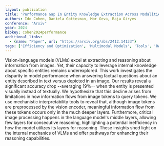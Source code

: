 ```yaml
---
layout: publication
title: 'Performance Gap In Entity Knowledge Extraction Across Modalities In Vision Language Models'
authors: Ido Cohen, Daniela Gottesman, Mor Geva, Raja Giryes
conference: "Arxiv"
year: 2024
bibkey: cohen2024performance
additional_links:
  - {name: "Paper", url: "https://arxiv.org/abs/2412.14133"}
tags: ['Efficiency and Optimization', 'Multimodal Models', 'Tools', 'RAG', 'Interpretability and Explainability']
---
```

Vision-language models (VLMs) excel at extracting and reasoning about
information from images. Yet, their capacity to leverage internal knowledge
about specific entities remains underexplored. This work investigates the
disparity in model performance when answering factual questions about an entity
described in text versus depicted in an image. Our results reveal a significant
accuracy drop --averaging 19%-- when the entity is presented visually instead
of textually. We hypothesize that this decline arises from limitations in how
information flows from image tokens to query tokens. We use mechanistic
interpretability tools to reveal that, although image tokens are preprocessed
by the vision encoder, meaningful information flow from these tokens occurs
only in the much deeper layers. Furthermore, critical image processing happens
in the language model's middle layers, allowing few layers for consecutive
reasoning, highlighting a potential inefficiency in how the model utilizes its
layers for reasoning. These insights shed light on the internal mechanics of
VLMs and offer pathways for enhancing their reasoning capabilities.
